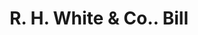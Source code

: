 ---
doi: 10.7916/D8Z04M4G
date_other: '1870'
date_other_textual: 1870-1879
form: printed ephemera
genre:
- Invoices
name:
- R. H. White & Co.
object_in_context_url: https://biggert.cul.columbia.edu/items/view/ave_biggert_00439
subject_hierarchical_geographic:
- Boston, Massachusetts, United States
subject_name:
- R. H. White & Co.
title: R. H. White & Co.. Bill
sort_title: R. H. White & Co.. Bill
call_number: ave_biggert_00439
coordinates:
- 42.35805555555556,-71.06361111111111
pid: ave_biggert_00439
identifiers: ave_biggert_00439
thumbnail: https://derivativo-1.library.columbia.edu/iiif/2/ldpd:344063/full/!256,256/0/native.jpg
permalink: "/items/ave_biggert_00439/"
layout: iiif-image-page
---
